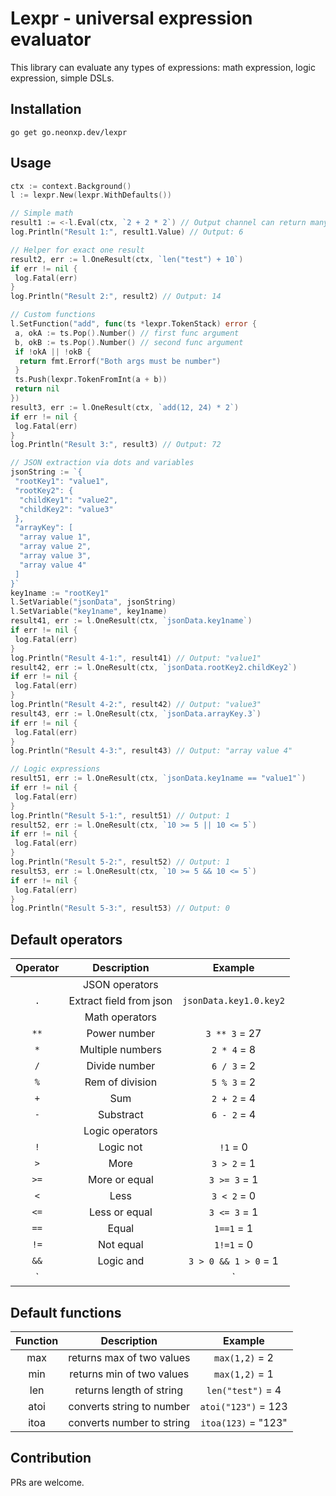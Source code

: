 
# Lexpr - universal expression evaluator

This library can evaluate any types of expressions: math expression, logic expression, simple DSLs.

## Installation

`go get go.neonxp.dev/lexpr`

## Usage

```go
ctx := context.Background()
l := lexpr.New(lexpr.WithDefaults())

// Simple math
result1 := <-l.Eval(ctx, `2 + 2 * 2`) // Output channel can return many results
log.Println("Result 1:", result1.Value) // Output: 6

// Helper for exact one result
result2, err := l.OneResult(ctx, `len("test") + 10`)
if err != nil {
 log.Fatal(err)
}
log.Println("Result 2:", result2) // Output: 14

// Custom functions
l.SetFunction("add", func(ts *lexpr.TokenStack) error {
 a, okA := ts.Pop().Number() // first func argument
 b, okB := ts.Pop().Number() // second func argument
 if !okA || !okB {
  return fmt.Errorf("Both args must be number")
 }
 ts.Push(lexpr.TokenFromInt(a + b))
 return nil
})
result3, err := l.OneResult(ctx, `add(12, 24) * 2`)
if err != nil {
 log.Fatal(err)
}
log.Println("Result 3:", result3) // Output: 72

// JSON extraction via dots and variables
jsonString := `{
 "rootKey1": "value1",
 "rootKey2": {
  "childKey1": "value2",
  "childKey2": "value3"
 },
 "arrayKey": [
  "array value 1",
  "array value 2",
  "array value 3",
  "array value 4"
 ]
}`
key1name := "rootKey1"
l.SetVariable("jsonData", jsonString)
l.SetVariable("key1name", key1name)
result41, err := l.OneResult(ctx, `jsonData.key1name`)
if err != nil {
 log.Fatal(err)
}
log.Println("Result 4-1:", result41) // Output: "value1"
result42, err := l.OneResult(ctx, `jsonData.rootKey2.childKey2`)
if err != nil {
 log.Fatal(err)
}
log.Println("Result 4-2:", result42) // Output: "value3"
result43, err := l.OneResult(ctx, `jsonData.arrayKey.3`)
if err != nil {
 log.Fatal(err)
}
log.Println("Result 4-3:", result43) // Output: "array value 4"

// Logic expressions
result51, err := l.OneResult(ctx, `jsonData.key1name == "value1"`)
if err != nil {
 log.Fatal(err)
}
log.Println("Result 5-1:", result51) // Output: 1
result52, err := l.OneResult(ctx, `10 >= 5 || 10 <= 5`)
if err != nil {
 log.Fatal(err)
}
log.Println("Result 5-2:", result52) // Output: 1
result53, err := l.OneResult(ctx, `10 >= 5 && 10 <= 5`)
if err != nil {
 log.Fatal(err)
}
log.Println("Result 5-3:", result53) // Output: 0
```

## Default operators

|Operator|Description|Example|
|:------:|:---------:|:-----:|
||JSON operators||
|`.`|Extract field from json|`jsonData.key1.0.key2`|
||Math operators||
|`**`|Power number|`3 ** 3` = 27|
|`*`|Multiple numbers|`2 * 4` = 8|
|`/`|Divide number|`6 / 3` = 2|
|`%`|Rem of division|`5 % 3` = 2|
|`+`|Sum|`2 + 2` = 4|
|`-`|Substract|`6 - 2` = 4|
||Logic operators||
|`!`|Logic not|`!1` = 0|
|`>`|More|`3 > 2` = 1|
|`>=`|More or equal|`3 >= 3` = 1|
|`<`|Less|`3 < 2` = 0|
|`<=`|Less or equal|`3 <= 3` = 1|
|`==`|Equal|`1==1` = 1|
|`!=`|Not equal|`1!=1` = 0|
|`&&`|Logic and|`3 > 0 && 1 > 0` = 1|
|`||`|Logic or|`1 > 0 || 1 == 1` = 1|

## Default functions

|Function|Description|Example|
|:------:|:---------:|:-----:|
|max|returns max of two values|`max(1,2)` = 2|
|min|returns min of two values|`max(1,2)` = 1|
|len|returns length of string|`len("test")` = 4|
|atoi|converts string to number|`atoi("123")` = 123|
|itoa|converts number to string|`itoa(123)` = "123"|

## Contribution

PRs are welcome.
